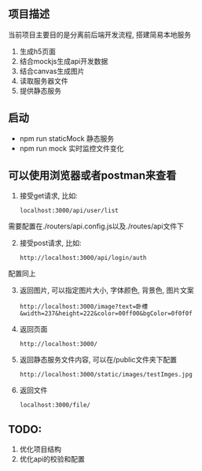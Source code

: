## 项目描述
当前项目主要目的是分离前后端开发流程, 搭建简易本地服务
1. 生成h5页面
2. 结合mockjs生成api开发数据
3. 结合canvas生成图片
4. 读取服务器文件
5. 提供静态服务

## 启动
- npm run staticMock 静态服务
- npm run mock 实时监控文件变化

## 可以使用浏览器或者postman来查看
1. 接受get请求, 比如:
    ```
    localhost:3000/api/user/list
    ```
  需要配置在./routers/api.config.js以及./routes/api文件下

2. 接受post请求, 比如:
    ```
    http://localhost:3000/api/login/auth
    ```
  配置同上

3. 返回图片, 可以指定图片大小, 字体颜色, 背景色, 图片文案
    ```
    http://localhost:3000/image?text=卧槽&width=237&height=222&color=00ff00&bgColor=0f0f0f
    ```

4. 返回页面
    ```
    http://localhost:3000/
    ```

5. 返回静态服务文件内容, 可以在/public文件夹下配置
    ```
    http://localhost:3000/static/images/testImges.jpg
    ```

6. 返回文件
    ```
    localhost:3000/file/
    ```

## TODO:
  1. 优化项目结构
  2. 优化api的校验和配置